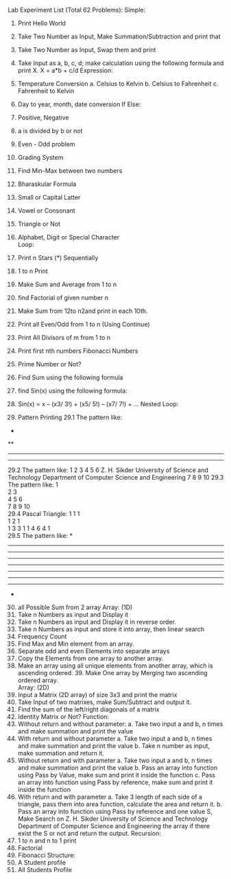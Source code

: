 Lab Experiment List (Total 62 Problems): 
Simple: 
1. Print Hello World 
2. Take Two Number as Input, Make Summation/Subtraction and print that 
3. Take Two Number as Input, Swap them and print  
4. Take Input as a, b, c, d; make calculation using the following formula and print X. X = a*b + c/d 
Expression: 
5. Temperature Conversion 
a. Celsius to Kelvin 
b. Celsius to Fahrenheit 
c. Fahrenheit to Kelvin 
6. Day to year, month, date conversion 
If Else: 
7. Positive, Negative 
8. a is divided by b or not 
9. Even - Odd problem 
10. Grading System 
11. Find Min-Max between two numbers 
12. Bharaskular Formula 
13. Small or Capital Latter 
14. Vowel or Consonant 
15. Triangle or Not 
16. Alphabet, Digit or Special Character  
Loop: 
17. Print n Stars (*) Sequentially 
18. 1 to n Print 
19. Make Sum and Average from 1 to n 
20. find Factorial of given number n 
21. Make Sum from 12to n2and print in each 10th. 
22. Print all Even/Odd from 1 to n (Using Continue) 
23. Print All Divisors of m from 1 to n 
24. Print first nth numbers Fibonacci Numbers 
25. Prime Number or Not? 
26. Find Sum using the following formula 
 
27. find Sin(x) using the following formula:  
28. Sin(x) = x – (x3/ 3!) + (x5/ 5!) – (x7/ 7!) + … 
Nested Loop: 
29. Pattern Printing 
 29.1 The pattern like: 
 * 
 ** 
 *** 
 **** 
 29.2 The pattern like: 
 1 
 2 3 
 4 5 6
Z. H. Sikder University of Science and Technology Department of Computer Science and Engineering 
 7 8 9 10 
 29.3 The pattern like: 
 1  
2 3  
 4 5 6  
 7 8 9 10  
 29.4 Pascal Triangle: 
 1 
 1 1  
 1 2 1  
 1 3 3 1 
 1 4 6 4 1  
 29.5 The pattern like: 
 * 
 ***  
***** 
 ******* 
 *********  
 ******* 
***** 
 *** 
 *  
30. all Possible Sum from 2 array 
Array: (1D) 
31. Take n Numbers as input and Display it 
32. Take n Numbers as input and Display it in reverse order. 
33. Take n Numbers as input and store it into array, then linear search 
34. Frequency Count 
35. Find Max and Min element from an array. 
36. Separate odd and even Elements into separate arrays 
37. Copy the Elements from one array to another array. 
38. Make an array using all unique elements from another array, which is ascending ordered. 39. Make One array by Merging two ascending ordered array.  
Array: (2D) 
40. Input a Matrix (2D array) of size 3x3 and print the matrix 
41. Take Input of two matrixes, make Sum/Subtract and output it. 
42. Find the sum of the left/right diagonals of a matrix 
43. Identity Matrix or Not? 
Function: 
44. Without return and without parameter: 
a. Take two input a and b, n times and make summation and print the value 
45. With return and without parameter 
a. Take two input a and b, n times and make summation and print the value 
b. Take n number as input, make summation and return it. 
46. Without return and with parameter 
a. Take two input a and b, n times and make summation and print the value 
b. Pass an array into function using Pass by Value, make sum and print it inside the  function 
c. Pass an array into function using Pass by reference, make sum and print it inside the  function 
47. With return and with parameter 
a. Take 3 length of each side of a triangle, pass them into area function, calculate the area  and return it. 
b. Pass an array into function using Pass by reference and one value S, Make Search on 
Z. H. Sikder University of Science and Technology Department of Computer Science and Engineering 
the array if there exist the S or not and return the output. 
Recursion: 
48. 1 to n and n to 1 print 
49. Factorial 
50. Fibonacci 
Structure: 
51. A Student profile  
52. All Students Profile
